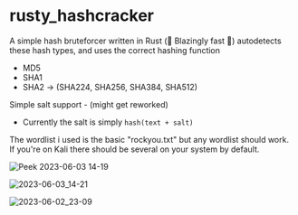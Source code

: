 # rusty_hashcracker
A simple hash bruteforcer written in Rust (🚀 Blazingly fast 🚀)
autodetects these hash types, and uses the correct hashing function
- MD5
- SHA1
- SHA2 -> (SHA224, SHA256, SHA384, SHA512)

Simple salt support - (might get reworked)
- Currently the salt is simply `hash(text + salt)`

The wordlist i used is the basic "rockyou.txt" but any wordlist should work.
If you're on Kali there should be several on your system by default.

![Peek 2023-06-03 14-19](https://github.com/Sara0x62/rusty_hashcracker/assets/83826811/83e59954-ee72-41d2-951b-20200e15b646)

![2023-06-03_14-21](https://github.com/Sara0x62/rusty_hashcracker/assets/83826811/076054d3-a512-48c2-808e-0460e48bb8ad)

![2023-06-02_23-09](https://github.com/Sara-0x62/rusty_hashcracker/assets/83826811/6d561ec3-02aa-4c2c-80dc-b9591b273a29)


